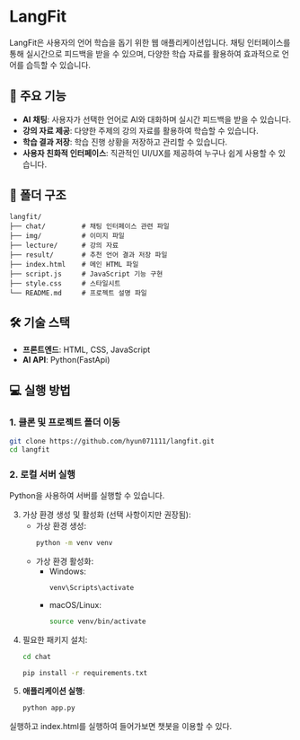 # LangFit

LangFit은 사용자의 언어 학습을 돕기 위한 웹 애플리케이션입니다. 채팅 인터페이스를 통해 실시간으로 피드백을 받을 수 있으며, 다양한 학습 자료를 활용하여 효과적으로 언어를 습득할 수 있습니다.

## 🚀 주요 기능

- **AI 채팅**: 사용자가 선택한 언어로 AI와 대화하며 실시간 피드백을 받을 수 있습니다.
- **강의 자료 제공**: 다양한 주제의 강의 자료를 활용하여 학습할 수 있습니다.
- **학습 결과 저장**: 학습 진행 상황을 저장하고 관리할 수 있습니다.
- **사용자 친화적 인터페이스**: 직관적인 UI/UX를 제공하여 누구나 쉽게 사용할 수 있습니다.

## 📂 폴더 구조

```
langfit/
├── chat/         # 채팅 인터페이스 관련 파일
├── img/          # 이미지 파일
├── lecture/      # 강의 자료
├── result/       # 추천 언어 결과 저장 파일
├── index.html    # 메인 HTML 파일
├── script.js     # JavaScript 기능 구현
├── style.css     # 스타일시트
└── README.md     # 프로젝트 설명 파일
```

## 🛠 기술 스택

- **프론트엔드**: HTML, CSS, JavaScript
- **AI API**: Python(FastApi)

## 💻 실행 방법

### 1. 클론 및 프로젝트 폴더 이동
```bash
git clone https://github.com/hyun071111/langfit.git
cd langfit
```

### 2. 로컬 서버 실행
Python을 사용하여 서버를 실행할 수 있습니다.

3. 가상 환경 생성 및 활성화 (선택 사항이지만 권장됨):
   - 가상 환경 생성:
     ```bash
     python -m venv venv
     ```
   - 가상 환경 활성화:
     - Windows:
       ```bash
       venv\Scripts\activate
       ```
     - macOS/Linux:
       ```bash
       source venv/bin/activate
       ```
4. 필요한 패키지 설치:
   ```bash
   cd chat
   ```
   ```bash
   pip install -r requirements.txt
   ```
5. **애플리케이션 실행**:
   ```bash
   python app.py
   ```

실행하고 index.html를 실행하여 들어가보면 챗봇을 이용할 수 있다.
